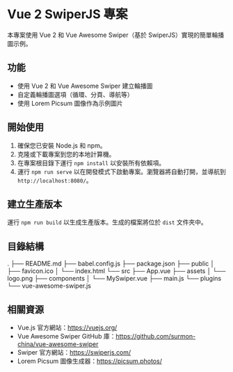 # Vue 2 SwiperJS 專案

本專案使用 Vue 2 和 Vue Awesome Swiper（基於 SwiperJS）實現的簡單輪播圖示例。

## 功能

- 使用 Vue 2 和 Vue Awesome Swiper 建立輪播圖
- 自定義輪播圖選項（循環、分頁、導航等）
- 使用 Lorem Picsum 圖像作為示例圖片

## 開始使用

1. 確保您已安裝 Node.js 和 npm。
2. 克隆或下載專案到您的本地計算機。
3. 在專案根目錄下運行 `npm install` 以安裝所有依賴項。
4. 運行 `npm run serve` 以在開發模式下啟動專案。瀏覽器將自動打開，並導航到 `http://localhost:8080/`。

## 建立生產版本

運行 `npm run build` 以生成生產版本。生成的檔案將位於 `dist` 文件夾中。

## 目錄結構

.
├── README.md
├── babel.config.js
├── package.json
├── public
│ ├── favicon.ico
│ └── index.html
└── src
├── App.vue
├── assets
│ └── logo.png
├── components
│ └── MySwiper.vue
├── main.js
└── plugins
└── vue-awesome-swiper.js
## 相關資源

- Vue.js 官方網站：https://vuejs.org/
- Vue Awesome Swiper GitHub 庫：https://github.com/surmon-china/vue-awesome-swiper
- Swiper 官方網站：https://swiperjs.com/
- Lorem Picsum 圖像生成器：https://picsum.photos/
